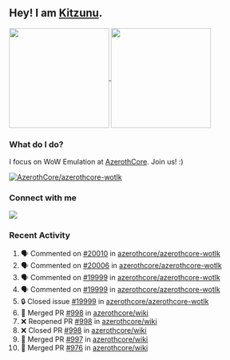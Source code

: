 ## Hey! I am [Kitzunu](https://Github.com/Kitzunu).

<!--
[![Kitzunu's Github stats](https://github-readme-stats.vercel.app/api?username=kitzunu&theme=github_dark&show_icons=true&number_format=long)](https://github.com/Kitzunu)

[![Kitzunu's Language stats](https://github-readme-stats.vercel.app/api/top-langs/?username=Kitzunu&layout=donut&theme=github_dark)](https://github.com/Kitzunu)
-->

<a href="https://github.com/Kitzunu">
  <img height=200 align="center" src="https://github-readme-stats.vercel.app/api?username=kitzunu&theme=github_dark&show_icons=true&number_format=long" />
</a>
<a href="https://github.com/Kitzunu">
  <img height=200 align="center" src="https://github-readme-stats.vercel.app/api/top-langs/?username=Kitzunu&layout=donut&theme=github_dark" />
</a>

### What do I do?

I focus on WoW Emulation at [AzerothCore](https://github.com/AzerothCore). Join us! :)

[![AzerothCore/azerothcore-wotlk](https://github-readme-stats.vercel.app/api/pin/?username=AzerothCore&repo=azerothcore-wotlk&theme=github_dark&show_owner=true)](https://github.com/azerothcore/azerothcore-wotlk)

### Connect with me
[![](https://img.shields.io/badge/AzerothCore%20Discord-Connect%20with%20me!-green)](https://discord.com/invite/gkt4y2x)

### Recent Activity

<!--START_SECTION:activity-->
1. 🗣 Commented on [#20010](https://github.com/azerothcore/azerothcore-wotlk/issues/20010#issuecomment-2365308274) in [azerothcore/azerothcore-wotlk](https://github.com/azerothcore/azerothcore-wotlk)
2. 🗣 Commented on [#20006](https://github.com/azerothcore/azerothcore-wotlk/issues/20006#issuecomment-2365301554) in [azerothcore/azerothcore-wotlk](https://github.com/azerothcore/azerothcore-wotlk)
3. 🗣 Commented on [#19999](https://github.com/azerothcore/azerothcore-wotlk/issues/19999#issuecomment-2363406747) in [azerothcore/azerothcore-wotlk](https://github.com/azerothcore/azerothcore-wotlk)
4. 🗣 Commented on [#19999](https://github.com/azerothcore/azerothcore-wotlk/issues/19999#issuecomment-2363107606) in [azerothcore/azerothcore-wotlk](https://github.com/azerothcore/azerothcore-wotlk)
5. 🔒 Closed issue [#19999](https://github.com/azerothcore/azerothcore-wotlk/issues/19999) in [azerothcore/azerothcore-wotlk](https://github.com/azerothcore/azerothcore-wotlk)
6. 🎉 Merged PR [#998](https://github.com/azerothcore/wiki/pull/998) in [azerothcore/wiki](https://github.com/azerothcore/wiki)
7. ❌ Reopened PR [#998](https://github.com/azerothcore/wiki/pull/998) in [azerothcore/wiki](https://github.com/azerothcore/wiki)
8. ❌ Closed PR [#998](https://github.com/azerothcore/wiki/pull/998) in [azerothcore/wiki](https://github.com/azerothcore/wiki)
9. 🎉 Merged PR [#997](https://github.com/azerothcore/wiki/pull/997) in [azerothcore/wiki](https://github.com/azerothcore/wiki)
10. 🎉 Merged PR [#976](https://github.com/azerothcore/wiki/pull/976) in [azerothcore/wiki](https://github.com/azerothcore/wiki)
<!--END_SECTION:activity-->
